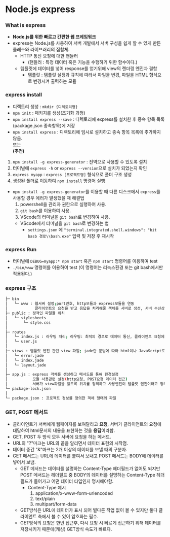 # Node.js express


### What is express

+ **Node.js를 위한 빠르고 간편한 웹 프레임워크**
+ express는 Node.js를 사용하여 서버 개발에서 서버 구성을 쉽게 할 수 있게 만든 클래스와 라이브러리의 집합체.
  + HTTP 통신 요청에 대한 핸들러 
    + (핸들러 : 특정 데이터 혹은 기능을 수행하기 위한 함수이다.)
  + 템플릿에 데이터를 넣어 response를 얻기위해 view의 렌더링 엔진과 결합
    + 템플릿 : 템플릿 설정과 규칙에 따라서 파일을 변경, 파일을 HTML 형식으로 변경시켜 출력하는 모듈

### express install

+ 디렉토리 생성 : `mkdir {디렉토리명}`
+ `npm init` : 패키지를 생성(초기화 과정)
+ `npm install express --save` : 디렉토리에 express를 설치한 후 종속 항목 목록(package.json 종속항목)에 저장
+ `npm install express` : 디렉토리에 임시로 설치하고 종속 항목 목록에 추가하지 않음.
<br/>또는
<br/>**(추천)**
1. `npm install -g express-generator` : 전역으로 사용할 수 있도록 설치
2. 터미널에 `express -h` or `express --version`으로 설치가 되었는지 확인
3. `express myapp` : `express [프로젝트명]` 형식으로 폴더 구조 생성
4. 생성된 폴더로 이동하여 `npm install` 명령어 실행


+ `npm install -g express-generator`를 이용할 때 다른 디스크에서 `express`를 사용할 경우 에러가 발생했을 때 해결법
  1. powershell을 관리자 권한으로 실행하여 사용.
  2. `git bash`를 이용하여 사용.
  3. VScode의 터미널을 `git bash`로 변경하여 사용.
    + VScode에서 터미널을 `git bash`로 변경하는 법
      - `settings.json` 에 `"terminal.integrated.shell.windows": "bit basb 경로\\bash.exe"` 입력 및 저장 후 재시작

### express Run

+ 터미널에 `DEBUG=myapp:* npm start` 혹은 `npm start` 명령어를 이용하여 test
+ `./bin/www` 명령어를 이용하여 test (이 명령어는 리눅스환경 또는 git bash에서만 적용된다.)

### express 구조
```bash
├─ bin
│   └─ www : 웹서버 설정;port번호, http모듈과 express모듈을 연동
│            클라이언트의 요청을 받고 응답을 처리해줄 객체를 서버로 생성, 서버 수신상태확인
├─ public : 정적인 파일들 위치
│   └─ stylesheets
│       └─ style.css
│
├─ routes
│   └─ index.js : 라우팅 처리; 라우팅: 최적의 경로로 데이터 통신, 클라이언트 요청에 따른 응답
│   └─ user.js
│
├─ views : 템플릿 엔진 관련 view 파일; jade란 문법에 따라 html이나 JavaScript로 사용 가능
│   └─ error.jade
│   └─ index.jade
│   └─ layout.jade
│
├─ app.js : express 객체를 생성하고 메서드를 통해 환경설정
│           모듈 사용관련 설정(http요청, POST요청 데이터 접근)
│           서버가 view파일을 읽도록 위치를 정의하고 사용엔진이 템플릿 엔진이라고 정의
└─ package-lock.json
│
└─ package.json : 프로젝트 정보를 정의한 객체 형태의 파일
```

### GET, POST 메서드

+ 클라이언트가 서버에게 웹페이지를 보여달라고 **요청**, 서버가 클라이언트의 요청에 대답하여 html문서의 내용을 표현하는 것을 **응답**이라함. 
+ GET, POST 두 방식 모두 서버에 요청을 하는 메서드.
+ URL의 "?"마크는 URL의 끝을 알리면서 데이터 표현의 시작점.
+ 데이터 중간 "&"마크는 2개 이상의 데이터를 보낼 때의 구분자.
+ GET 메서드는 URL에 데이터를 붙여서 보내고 POST 메서드는 BODY에 데이터를 넣어서 보냄.
  + GET 메서드는 데이터를 설명하는 Content-Type 헤더필드가 없어도 되지만 POST 메서드는 헤더필드 중 BODY의 데이터를 설명하는 Content-Type 헤더필드가 들어가고 어떤 데이터 타입인지 명시해야함.
    + Content-Type 예시
      1. application/x-www-form-urlencoded
      2. text/plain
      3. multipart/form-data
  + GET방식은 URL에 데이터가 표시 되어 별다른 작업 없이 볼 수 있지만 둘다 클라이언트 측에서 볼 수 있어 암호화는 필수.
  + GET방식의 요청은 한번 접근후, 다시 요청 시 빠르게 접근하기 위해 데이터를 저장시키기 때문에(캐싱) GET방식 속도가 빠르다.